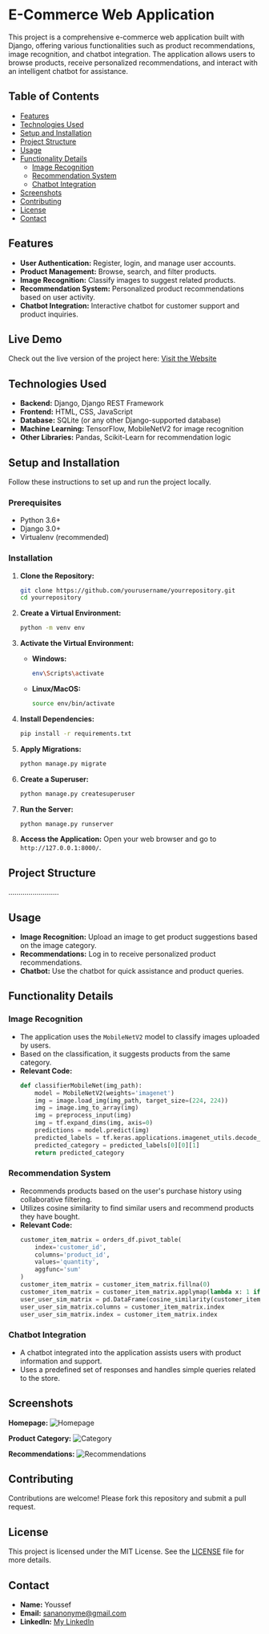 # E-Commerce Web Application

This project is a comprehensive e-commerce web application built with Django, offering various functionalities such as product recommendations, image recognition, and chatbot integration. The application allows users to browse products, receive personalized recommendations, and interact with an intelligent chatbot for assistance.

## Table of Contents
- [Features](#features)
- [Technologies Used](#technologies-used)
- [Setup and Installation](#setup-and-installation)
- [Project Structure](#project-structure)
- [Usage](#usage)
- [Functionality Details](#functionality-details)
  - [Image Recognition](#image-recognition)
  - [Recommendation System](#recommendation-system)
  - [Chatbot Integration](#chatbot-integration)
- [Screenshots](#screenshots)
- [Contributing](#contributing)
- [License](#license)
- [Contact](#contact)

## Features
- **User Authentication:** Register, login, and manage user accounts.
- **Product Management:** Browse, search, and filter products.
- **Image Recognition:** Classify images to suggest related products.
- **Recommendation System:** Personalized product recommendations based on user activity.
- **Chatbot Integration:** Interactive chatbot for customer support and product inquiries.

## Live Demo
Check out the live version of the project here: [Visit the Website](https://fpn-smi.all-as.tech/)

## Technologies Used
- **Backend:** Django, Django REST Framework
- **Frontend:** HTML, CSS, JavaScript
- **Database:** SQLite (or any other Django-supported database)
- **Machine Learning:** TensorFlow, MobileNetV2 for image recognition
- **Other Libraries:** Pandas, Scikit-Learn for recommendation logic

## Setup and Installation
Follow these instructions to set up and run the project locally.

### Prerequisites
- Python 3.6+
- Django 3.0+
- Virtualenv (recommended)

### Installation

1. **Clone the Repository:**
    ```bash
    git clone https://github.com/yourusername/yourrepository.git
    cd yourrepository
    ```

2. **Create a Virtual Environment:**
    ```bash
    python -m venv env
    ```

3. **Activate the Virtual Environment:**
    - **Windows:**
      ```bash
      env\Scripts\activate
      ```
    - **Linux/MacOS:**
      ```bash
      source env/bin/activate
      ```

4. **Install Dependencies:**
    ```bash
    pip install -r requirements.txt
    ```

5. **Apply Migrations:**
    ```bash
    python manage.py migrate
    ```

6. **Create a Superuser:**
    ```bash
    python manage.py createsuperuser
    ```

7. **Run the Server:**
    ```bash
    python manage.py runserver
    ```

8. **Access the Application:**
   Open your web browser and go to `http://127.0.0.1:8000/`.

## Project Structure
.........................


## Usage
- **Image Recognition:** Upload an image to get product suggestions based on the image category.
- **Recommendations:** Log in to receive personalized product recommendations.
- **Chatbot:** Use the chatbot for quick assistance and product queries.

## Functionality Details

### Image Recognition
- The application uses the `MobileNetV2` model to classify images uploaded by users.
- Based on the classification, it suggests products from the same category.
- **Relevant Code:**
    ```python
    def classifierMobileNet(img_path):
        model = MobileNetV2(weights='imagenet')
        img = image.load_img(img_path, target_size=(224, 224))
        img = image.img_to_array(img)
        img = preprocess_input(img)
        img = tf.expand_dims(img, axis=0)
        predictions = model.predict(img)
        predicted_labels = tf.keras.applications.imagenet_utils.decode_predictions(predictions, top=1)
        predicted_category = predicted_labels[0][0][1]
        return predicted_category
    ```

### Recommendation System
- Recommends products based on the user's purchase history using collaborative filtering.
- Utilizes cosine similarity to find similar users and recommend products they have bought.
- **Relevant Code:**
    ```python
    customer_item_matrix = orders_df.pivot_table(
        index='customer_id',
        columns='product_id',
        values='quantity',
        aggfunc='sum'
    )
    customer_item_matrix = customer_item_matrix.fillna(0)
    customer_item_matrix = customer_item_matrix.applymap(lambda x: 1 if x > 0 else 0)
    user_user_sim_matrix = pd.DataFrame(cosine_similarity(customer_item_matrix))
    user_user_sim_matrix.columns = customer_item_matrix.index
    user_user_sim_matrix.index = customer_item_matrix.index
    ```

### Chatbot Integration
- A chatbot integrated into the application assists users with product information and support.
- Uses a predefined set of responses and handles simple queries related to the store.

## Screenshots
**Homepage:**
![Homepage](imags/homepage_screenshot.png)

**Product Category:**
![Category](imags/category_screenshot.png)

**Recommendations:**
![Recommendations](imags/recommendations_screenshot.png)

## Contributing
Contributions are welcome! Please fork this repository and submit a pull request.

## License
This project is licensed under the MIT License. See the [LICENSE](LICENSE) file for more details.

## Contact
- **Name:** Youssef
- **Email:** sananonyme@gmail.com
- **LinkedIn:** [My LinkedIn](https://www.linkedin.com/in/youssef-nita-762771205/)
